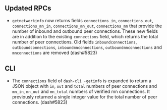 ## Updated RPCs

- `getnetworkinfo` now returns fields `connections_in`, `connections_out`,
  `connections_mn_in`, `connections_mn_out`, `connections_mn`
  that provide the number of inbound and outbound peer
  connections. These new fields are in addition to the existing `connections`
  field, which returns the total number of peer connections. Old fields
  `inboundconnections`, `outboundconnections`, `inboundmnconnections`,
  `outboundmnconnections` and `mnconnections` are removed (dash#5823)

## CLI

- The `connections` field of `dash-cli -getinfo` is expanded to return a JSON
  object with `in`, `out` and `total` numbers of peer connections and `mn_in`,
  `mn_out` and `mn_total` numbers of verified mn connections. It previously
  returned a single integer value for the total number of peer connections. (dash#5823)

